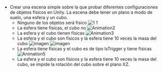 - Crear una escena simple sobre la que probar diferentes configuraciones de objetos físicos en Unity. La escena debe tener un plano a modo de suelo, una esfera y un cubo.
  - Ninguno de los objetos será físico
  ![1 1](https://user-images.githubusercontent.com/58046649/138595469-ee838a55-d62a-413b-b781-0abd087779cf.gif)
  - La esfera tiene físicas, el cubo no
  ![Animation2](https://user-images.githubusercontent.com/58046649/138595587-2ccdc8f9-2c84-45ca-89d1-9ca9e0f86d28.gif)
  - La esfera y el cubo tienen físicas
  ![Animation3](https://user-images.githubusercontent.com/58046649/138595636-66eb5a49-0c31-4520-a7d0-a8f0a41fc423.gif)
  - La esfera y el cubo son físicos y la esfera tiene 10 veces la masa del cubo
  ![imagen](https://user-images.githubusercontent.com/58046649/138595787-ad116cd2-1867-403a-8a03-aee1783850b8.png)
  ![imagen](https://user-images.githubusercontent.com/58046649/138595812-80315107-b3af-484b-993e-96a9f443118d.png)
  - La esfera tiene físicas y el cubo es de tipo IsTrigger y tiene físicas
  ![Animation5](https://user-images.githubusercontent.com/58046649/138595881-dc91c440-64b5-444e-89c3-2595acfff804.gif)
  - La esfera y el cubo son físicos y la esfera tiene 10 veces la masa del cubo, se impide la rotación del cubo sobre el plano XZ.

   
